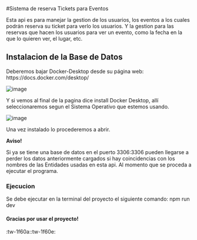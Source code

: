 #Sistema de reserva Tickets para Eventos
<p>
Esta api es para manejar la gestion de los usuarios, los eventos a los cuales podrán reserva su ticket para verlo los usuarios. Y la gestion para las reservas que hacen los usuarios para ver un evento,  como la fecha en la que lo quieren ver, el lugar, etc.
</p>

<h2>
Instalacion de la Base de Datos
</h2>
<p>
Deberemos bajar Docker-Desktop desde su página web: https://docs.docker.com/desktop/

![image](https://github.com/JuanMaria445/Api-Rest-de-Tickets-para-Eventos/assets/69771376/bc51bd69-f0df-4e2b-a587-6377585e4841)

Y si vemos al final de la pagina dice install Docker Desktop, allí seleccionaremos segun el Sistema Operativo que estemos usando.

![image](https://github.com/JuanMaria445/Api-Rest-de-Tickets-para-Eventos/assets/69771376/167c5f70-6181-407c-a55c-2303105b635a)

Una vez instalado lo procederemos a abrir.

**Aviso!**

Si ya se tiene una base de datos en el puerto 3306:3306 pueden llegarse a perder los datos anteriormente cargados si hay coincidencias con los nombres de las Entidades usadas en esta api. Al momento que se proceda a ejecutar el programa.
</p>
<h3>
Ejecucion
</h3>
<p>
Se debe ejecutar en la terminal del proyecto el siguiente comando:
npm run dev
</p>

<h4>
Gracias por usar el proyecto!
</h4>

:tw-1f60a::tw-1f60e:
